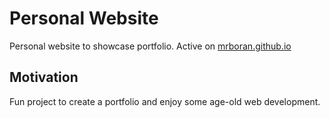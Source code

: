 # Personal Website

Personal website to showcase portfolio. Active on [mrboran.github.io](https://mrboran.github.io)

## Motivation
Fun project to create a portfolio and enjoy some age-old web development.

